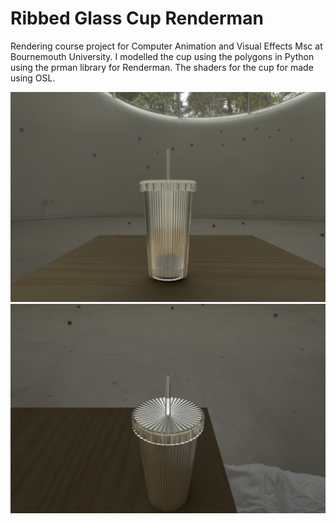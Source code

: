 # Ribbed Glass Cup Renderman

Rendering course project for Computer Animation and Visual Effects Msc at Bournemouth University. I modelled the cup using the polygons in Python using the prman library for Renderman. The shaders for the cup for made using OSL.

![Preview](./Renders/RM1.png)
![Preview](./Renders/RM2.png)
